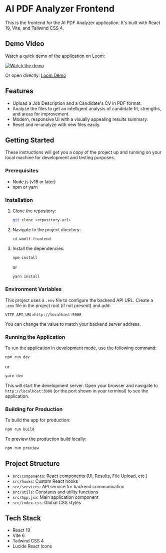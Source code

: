 # AI PDF Analyzer Frontend

This is the frontend for the AI PDF Analyzer application. It's built with React 19, Vite, and Tailwind CSS 4.

## Demo Video

Watch a quick demo of the application on Loom:

[![Watch the demo](https://cdn.loom.com/sessions/thumbnails/4305e4ea0e3f4fdbb1ad0651b3a6e851-with-play.png)](https://www.loom.com/share/4305e4ea0e3f4fdbb1ad0651b3a6e851?sid=dbea934b-8007-4863-9fdf-d59161ea218e)

Or open directly: [Loom Demo](https://www.loom.com/share/4305e4ea0e3f4fdbb1ad0651b3a6e851?sid=dbea934b-8007-4863-9fdf-d59161ea218e)

## Features

- Upload a Job Description and a Candidate's CV in PDF format.
- Analyze the files to get an intelligent analysis of candidate fit, strengths, and areas for improvement.
- Modern, responsive UI with a visually appealing results summary.
- Reset and re-analyze with new files easily.

## Getting Started

These instructions will get you a copy of the project up and running on your local machine for development and testing purposes.

### Prerequisites

- Node.js (v18 or later)
- npm or yarn

### Installation

1. Clone the repository:
    ```bash
    git clone <repository-url>
    ```
2. Navigate to the project directory:
    ```bash
    cd woolf-frontend
    ```
3. Install the dependencies:
    ```bash
    npm install
    ```
    or
    ```bash
    yarn install
    ```

### Environment Variables

This project uses a `.env` file to configure the backend API URL. Create a `.env` file in the project root (if not present) and add:

```properties
VITE_API_URL=http://localhost:5000
```

You can change the value to match your backend server address.

### Running the Application

To run the application in development mode, use the following command:

```bash
npm run dev
```
or
```bash
yarn dev
```

This will start the development server. Open your browser and navigate to `http://localhost:3000` (or the port shown in your terminal) to see the application.

### Building for Production

To build the app for production:

```bash
npm run build
```

To preview the production build locally:

```bash
npm run preview
```

## Project Structure

- `src/components`: React components (UI, Results, File Upload, etc.)
- `src/hooks`: Custom React hooks
- `src/services`: API service for backend communication
- `src/utils`: Constants and utility functions
- `src/App.jsx`: Main application component
- `src/index.css`: Global CSS styles

## Tech Stack

- React 19
- Vite 6
- Tailwind CSS 4
- Lucide React Icons
